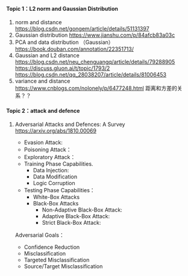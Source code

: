 #### Topic 1：L2 norm and Gaussian Distribution
1. norm and distance https://blog.csdn.net/gongem/article/details/51131397
2. Gaussian distribution https://www.jianshu.com/p/84afcb83a03c
3. PCA and data distribution （Gaussian）  https://book.douban.com/annotation/22351713/
4. Gaussian and L2 distance https://blog.csdn.net/neu_chenguangq/article/details/79288905    https://discuss.gluon.ai/t/topic/1793/2    https://blog.csdn.net/qq_28038207/article/details/81006453
5. variance and distance https://www.cnblogs.com/nolonely/p/6477248.html
距离和方差的关系？？

#### Topic 2：attack and defence
1. Adversarial Attacks and Defences: A Survey https://arxiv.org/abs/1810.00069
    - Evasion Attack:
    - Poisoning Attack：
    - Exploratory Attack：
    - Training Phase Capabilities.
        - Data Injection:
        - Data Modification
        - Logic Corruption
    - Testing Phase Capabilities：
        - White-Box Attacks
        - Black-Box Attacks
            - Non-Adaptive Black-Box Attack:
            - Adaptive Black-Box Attack:
            - Strict Black-Box Attack:
    
    Adversarial Goals：
    - Confidence Reduction
    - Misclassification
    - Targeted Misclassification
    - Source/Target Misclassification
